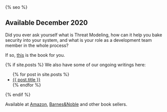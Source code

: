 ---
---

{% seo %}

## Available December 2020

Did you ever ask yourself what is Threat Modeling, how can it help you bake security into your system, and what is your role as a development team member in the whole process?

If so, <a href="https://www.amazon.com/Threat-Modeling-Identification-Avoidance-Secure/dp/1492056553/ref=sr_1_1?dchild=1&keywords=tarandach&sr=8-1">this</a> is the book for you.

{% if site.posts %}
We also have some of our ongoing writings here:

<ul>
  {% for post in site.posts %}
    <li>
      <a href="{{ post.url }}">{{ post.title }}</a>
    </li>
  {% endfor %}
</ul>
{% endif %}


<script src="https://utteranc.es/client.js"
        repo="izar/devenabled-tm"
        issue-term="pathname"
        theme="github-light"
        crossorigin="anonymous"
        async>
</script>

Available at <a href="https://www.amazon.com/Threat-Modeling-Identification-Avoidance-Secure/dp/1492056553/ref=sr_1_1?dchild=1&keywords=tarandach&qid=1605115844&sr=8-1">Amazon</a>, <a href="https://www.barnesandnoble.com/w/threat-modeling-izar-tarandach/1137728005?ean=9781492056553">Barnes&Noble</a> and other book sellers.
